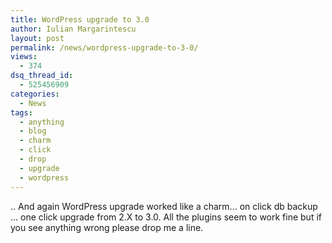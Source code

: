 ```yaml
---
title: WordPress upgrade to 3.0
author: Iulian Margarintescu
layout: post
permalink: /news/wordpress-upgrade-to-3-0/
views:
  - 374
dsq_thread_id:
  - 525456909
categories:
  - News
tags:
  - anything
  - blog
  - charm
  - click
  - drop
  - upgrade
  - wordpress
---
```

.. And again WordPress upgrade worked like a charm... on click db backup ... one click upgrade from 2.X to 3.0. All the plugins seem to work fine but if you see anything wrong please drop me a line.